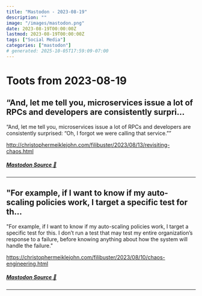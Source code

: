 ```yaml
---
title: "Mastodon - 2023-08-19"
description: ""
image: "/images/mastodon.png"
date: 2023-08-19T00:00:00Z
lastmod: 2023-08-19T00:00:00Z
tags: ["Social Media"]
categories: ["mastodon"]
# generated: 2025-10-05T17:59:09-07:00
---
```


# Toots from 2023-08-19

## “And, let me tell you, microservices issue a lot of RPCs and developers are consistently surpri...

“And, let me tell you, microservices issue a lot of RPCs and developers are consistently surprised: “Oh, I forgot we were calling that service.””

<http://christophermeiklejohn.com/filibuster/2023/08/13/revisiting-chaos.html>

##### [Mastodon Source 🐘](https://hachyderm.io/@mweagle/110913685163297468)

---

## "For example, if I want to know if my auto-scaling policies work, I target a specific test for th...

"For example, if I want to know if my auto-scaling policies work, I target a specific test for this. I don’t run a test that may test my entire organization’s response to a failure, before knowing anything about how the system will handle the failure."

<https://christophermeiklejohn.com/filibuster/2023/08/10/chaos-engineering.html>

##### [Mastodon Source 🐘](https://hachyderm.io/@mweagle/110913669930771907)

---

